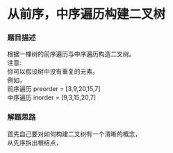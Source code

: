 # 从前序，中序遍历构建二叉树

### 题目描述
根据一棵树的前序遍历与中序遍历构造二叉树。    
注意:     
你可以假设树中没有重复的元素。    
例如，    
前序遍历 preorder = [3,9,20,15,7]     
中序遍历 inorder = [9,3,15,20,7]     

### 解题思路
首先自己要对如何构建二叉树有一个清晰的概念，   
从先序拆出根结点，

